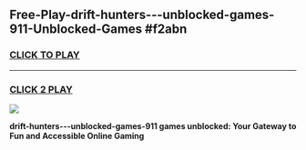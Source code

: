 
## Free-Play-drift-hunters---unblocked-games-911-Unblocked-Games #f2abn
<h3>
<a href="https://news.freeplayer.one?title=drift-hunters---unblocked-games-911&ref=8M">CLICK TO PLAY</a></h3>
<hr>

<h3>
<a href="https://news.freeplayer.one?title=drift-hunters---unblocked-games-911&ref=8M">CLICK 2 PLAY</a>
  
</h3>

<a href="https://news.freeplayer.one?title=drift-hunters---unblocked-games-911&ref=8M"><img src="https://clearcache.store/games.png"></a>


**drift-hunters---unblocked-games-911 games unblocked: Your Gateway to Fun and Accessible Online Gaming**

